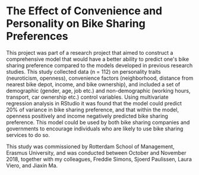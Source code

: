 # The Effect of Convenience and Personality on Bike Sharing Preferences

This project was part of a research project that aimed to construct a comprehensive model that would have a better ability to predict one's bike sharing preference compared to the models developed in previous research studies. This study collected data (n = 112) on personality traits (neuroticism, openness), convenience factors (neighborhood, distance from nearest bike depot, income, and bike ownership), and included a set of demographic (gender, age, job etc.) and non-demographic (working hours, transport, car ownership etc.) control variables. Using multivariate regression analysis in RStudio it was found that the model could predict 20% of variance in bike sharing preference, and that within the model, openness positively and income negatively predicted bike sharing preference. This model could be used by both bike sharing companies and governments to encourage individuals who are likely to use bike sharing services to do so.

This study was commissioned by Rotterdam School of Management, Erasmus University, and was conducted between October and November 2018, together with my colleagues, Freddie Simons, Sjoerd Paulissen, Laura Viero, and Jiaxin Ma.
